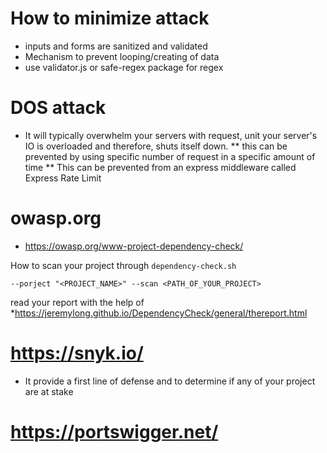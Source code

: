 # How to minimize attack

* inputs and forms are sanitized and validated
* Mechanism to prevent looping/creating of data
* use validator.js or safe-regex package for regex

# DOS attack
* It will typically overwhelm your servers with request, unit your server's IO is overloaded and therefore, shuts itself down.
   ** this can be prevented by using specific number of request in a specific amount of time
   ** This can be prevented from an express middleware called Express Rate Limit     


# owasp.org
* https://owasp.org/www-project-dependency-check/

How to scan your project through `dependency-check.sh`

`--porject "<PROJECT_NAME>" --scan <PATH_OF_YOUR_PROJECT>`

read your report with the help of *https://jeremylong.github.io/DependencyCheck/general/thereport.html


# https://snyk.io/

* It provide a first line of defense and to determine if any of your project are at stake

# https://portswigger.net/